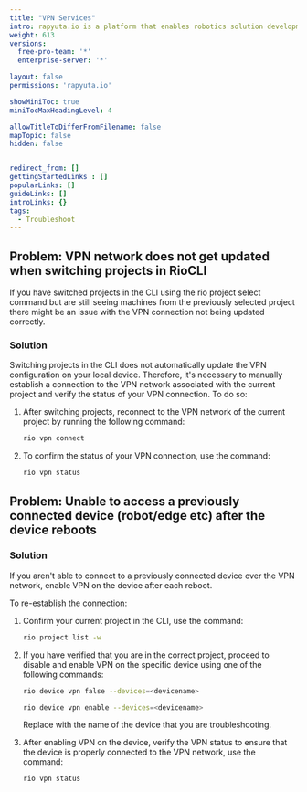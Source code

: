 ```yaml
---
title: "VPN Services"
intro: rapyuta.io is a platform that enables robotics solution development by providing the necessary software infrastructure and facilitating the interaction between multiple stakeholders who contribute to the solution development.
weight: 613
versions:
  free-pro-team: '*'
  enterprise-server: '*'

layout: false
permissions: 'rapyuta.io'

showMiniToc: true
miniTocMaxHeadingLevel: 4

allowTitleToDifferFromFilename: false
mapTopic: false
hidden: false


redirect_from: []
gettingStartedLinks : []
popularLinks: []
guideLinks: []
introLinks: {}
tags:
  - Troubleshoot
---
```


## Problem: VPN network does not get updated when switching projects in RioCLI

If you have switched projects in the CLI using the rio project select command but are still seeing machines from the previously selected project there might be an issue with the VPN connection not being updated correctly.

### Solution

Switching projects in the CLI does not automatically update the VPN configuration on your local device. Therefore, it's necessary to manually establish a connection to the VPN network associated with the current project and verify the status of your VPN connection. To do so:

1. After switching projects, reconnect to the VPN network of the current project by running the following command:

    ```Bash
    rio vpn connect
    ```

2. To confirm the status of your VPN connection, use the command:

    ```Bash
    rio vpn status
    ```

## Problem: Unable to access a previously connected device (robot/edge etc) after the device reboots

### Solution

If you aren't able to connect to a previously connected device over the VPN network, enable VPN on the device after each reboot.

To re-establish the connection:

1. Confirm your current project in the CLI, use the command:

    ```Bash
    rio project list -w 
    ```

2. If you have verified that you are in the correct project, proceed to disable and enable VPN on the specific device using one of the following commands:

    ```Bash
    rio device vpn false --devices=<devicename>
    ```

    ```Bash
    rio device vpn enable --devices=<devicename>
    ```
    Replace <devicename> with the name of the device that you are troubleshooting.

3. After enabling VPN on the device, verify the VPN status to ensure that the device is properly connected to the VPN network, use the command:

    ```Bash
    rio vpn status
    ```





